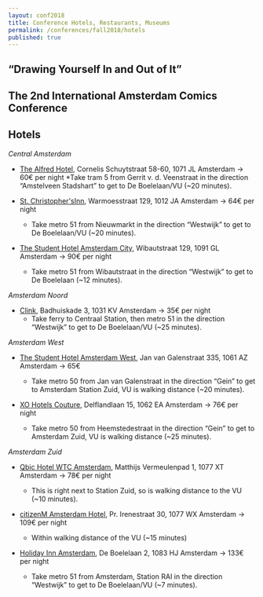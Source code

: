 ```yaml
---
layout: conf2018
title: Conference Hotels, Restaurants, Museums
permalink: /conferences/fall2018/hotels
published: true
---
```


## “Drawing Yourself In and Out of It”  
## The 2nd International Amsterdam Comics Conference

## __Hotels__

_Central Amsterdam_

* [The Alfred Hotel](https://www.thealfredhotel.com/), Cornelis Schuytstraat 58-60, 1071 JL Amsterdam → 60€ per night
	*Take tram 5 from Gerrit v. d. Veenstraat in the direction “Amstelveen Stadshart” to get to De Boelelaan/VU (~20 minutes).

* [St. Christopher'sInn](https://www.st-christophers.co.uk/hostels/europe/amsterdam), Warmoesstraat 129, 1012 JA Amsterdam → 64€ per night
	* Take metro 51 from Nieuwmarkt in the direction “Westwijk” to get to De Boelelaan/VU (~20 minutes).

* [The Student Hotel Amsterdam City](http://thestudenthotel.com), Wibautstraat 129, 1091 GL Amsterdam → 90€ per night
	* Take metro 51 from Wibautstraat in the direction “Westwijk” to get to De Boelelaan (~12 minutes).

_Amsterdam Noord_

* [Clink](http://clinkhostels.com), Badhuiskade 3, 1031 KV Amsterdam → 35€ per night
	* Take ferry to Centraal Station, then metro 51 in the direction “Westwijk” to get to De Boelelaan/VU (~25 minutes).

_Amsterdam West_

* [The Student Hotel Amsterdam West](https://www.thestudenthotel.com/amsterdam-west/), Jan van Galenstraat 335, 1061 AZ Amsterdam → 65€ 
	* Take metro 50 from Jan van Galenstraat in the direction “Gein” to get to Amsterdam Station Zuid, VU is walking distance (~20 minutes).

* [XO Hotels Couture](http://xohotelscouture.com), Delflandlaan 15, 1062 EA Amsterdam → 76€ per night
	* Take metro 50 from Heemstedestraat in the direction “Gein” to get to Amsterdam Zuid, VU is walking distance (~25 minutes).

_Amsterdam Zuid_

* [Qbic Hotel WTC Amsterdam](http://qbichotels.com), Matthijs Vermeulenpad 1, 1077 XT Amsterdam → 78€ per night
	* This is right next to Station Zuid, so is walking distance to the VU (~10 minutes).

* [citizenM Amsterdam Hotel](http://citizenm.com), Pr. Irenestraat 30, 1077 WX Amsterdam → 109€ per night
	* Within walking distance of the VU (~15 minutes)

* [Holiday Inn Amsterdam](http://ihg.com), De Boelelaan 2, 1083 HJ Amsterdam → 133€ per night 
	* Take metro 51 from Amsterdam, Station RAI in the direction “Westwijk” to get to De Boelelaan/VU (~7 minutes).



